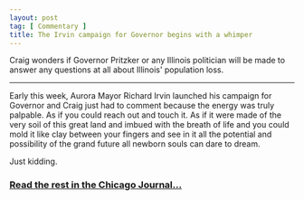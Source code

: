```yaml
---
layout: post
tag: [ Commentary ]
title: The Irvin campaign for Governor begins with a whimper
---
```


Craig wonders if Governor Pritzker or any Illinois politician will be made to answer any questions at all about Illinois' population loss.

---

<p>Early this week, Aurora Mayor Richard Irvin launched his campaign for Governor and Craig just had to comment because the energy was truly palpable. As if you could reach out and touch it. As if it were made of the very soil of this great land and imbued with the breath of life and you could mold it like clay between your fingers and see in it all the potential and possibility of the grand future all newborn souls can dare to dream.</p>

<p>Just kidding.</p>

<h3><a href="https://www.chicagojournal.com/opinion-the-irvin-campaign-for-governor-begins-with-a-whimper/">Read the rest in the Chicago Journal...</a></h3>

<br/>
